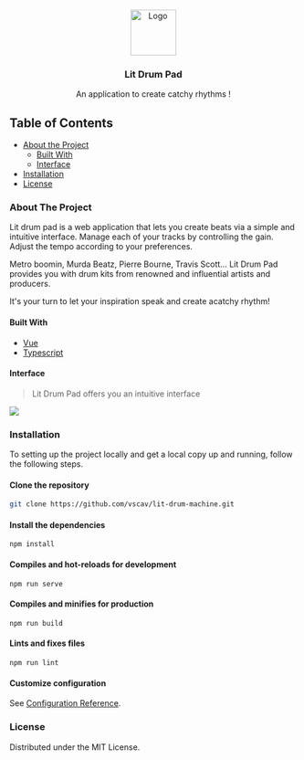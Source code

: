 <br />
<p align="center">
  <a href="https://lit-drum-pad.herokuapp.com/">
    <img src="src/assets/logo/app-logo-large.png" alt="Logo" width="80">
  </a>

  <h3 align="center">Lit Drum Pad</h3>

  <p align="center">
    An application to create catchy rhythms !
  </p>
</p>

<!-- TABLE OF CONTENTS -->

## Table of Contents

- [About the Project](#about-the-project)
  - [Built With](#built-with)
  - [Interface](#interface)
- [Installation](#installation)
- [License](#license)

<!-- ABOUT THE PROJECT -->

### About The Project

Lit drum pad is a web application that lets you create beats via a simple and intuitive interface. Manage each of your tracks by controlling the gain. Adjust the tempo according to your preferences.

Metro boomin, Murda Beatz, Pierre Bourne, Travis Scott… Lit Drum Pad provides you with drum kits from renowned and influential artists and producers.

It's your turn to let your inspiration speak and create acatchy rhythm!

<!-- BUILT WITH -->

#### Built With

- [Vue](https://vuejs.org/)
- [Typescript](https://www.typescriptlang.org/)

<!-- INTERFACE -->

#### Interface

> Lit Drum Pad offers you an intuitive interface

![](src/assets/interface/app-interface.png)

<!-- INSTALLATION -->

### Installation

To setting up the project locally and get a local copy up and running, follow the following steps.

#### Clone the repository

```sh
git clone https://github.com/vscav/lit-drum-machine.git
```

#### Install the dependencies

```
npm install
```

#### Compiles and hot-reloads for development

```
npm run serve
```

#### Compiles and minifies for production

```
npm run build
```

#### Lints and fixes files

```
npm run lint
```

#### Customize configuration

See [Configuration Reference](https://cli.vuejs.org/config/).

### License

Distributed under the MIT License.
